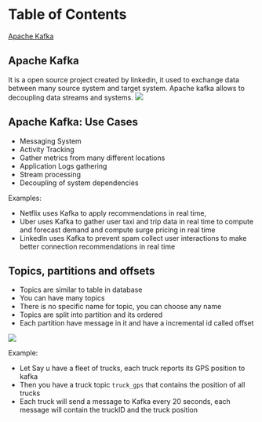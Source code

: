 # Table of Contents
[Apache Kafka](#a)

<a name ="a"/>

## Apache Kafka
It is a open source project created by linkedin, it used to exchange data between many source system and target system. Apache kafka allows to decoupling data streams and systems. 
![](https://imgur.com/CieLc8K.png)

## Apache Kafka: Use Cases
* Messaging System
* Activity Tracking
* Gather metrics from many different locations
* Application Logs gathering
* Stream processing 
* Decoupling of system dependencies

Examples:
* Netflix uses Kafka to apply recommendations in real time, 
* Uber uses Kafka to gather user taxi and trip data in real time to compute and forecast demand and compute surge pricing in real time
* LinkedIn uses Kafka to prevent spam collect user interactions to make better connection recommendations in real time

## Topics, partitions and offsets

* Topics are similar to table in database
* You can have many topics 
* There is no specific name for topic, you can choose any name
* Topics are split into partition and its ordered
* Each partition have message in it and have a incremental id called offset

![](https://imgur.com/KlfRFBO.png)

Example:

* Let Say u have a fleet of trucks, each truck reports its GPS position to kafka
* Then you have a truck topic ```truck_gps``` that contains the position of all trucks
* Each truck will send a message to Kafka every 20 seconds, each message will contain the truckID and the truck position 



